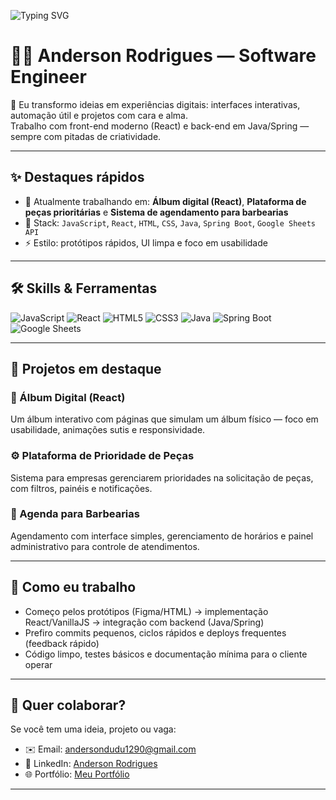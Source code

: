<!-- Banner SVG animado -->
![Typing SVG](https://readme-typing-svg.herokuapp.com?size=28&color=1DB954&center=true&vCenter=true&width=900&lines=👋+Olá,+eu+sou+o+Anderson!;🚀+Desenvolvedor+Web+e+Dev+Criativo;💡+Construindo+projetos+com+propósito)

# 👨‍💻 Anderson Rodrigues — Software Engineer

🎨 Eu transformo ideias em experiências digitais: interfaces interativas, automação útil e projetos com cara e alma.  
Trabalho com front-end moderno (React) e back-end em Java/Spring — sempre com pitadas de criatividade.

---

## ✨ Destaques rápidos

- 🔭 Atualmente trabalhando em: **Álbum digital (React)**, **Plataforma de peças prioritárias** e **Sistema de agendamento para barbearias**  
- 🧩 Stack: `JavaScript`, `React`, `HTML`, `CSS`, `Java`, `Spring Boot`, `Google Sheets API`  
- ⚡ Estilo: protótipos rápidos, UI limpa e foco em usabilidade

---

## 🛠️ Skills & Ferramentas

![JavaScript](https://img.shields.io/badge/JavaScript-FFCA28?style=for-the-badge&logo=javascript&logoColor=black)
![React](https://img.shields.io/badge/React-61DAFB?style=for-the-badge&logo=react&logoColor=black)
![HTML5](https://img.shields.io/badge/HTML5-E34F26?style=for-the-badge&logo=html5&logoColor=white)
![CSS3](https://img.shields.io/badge/CSS3-1572B6?style=for-the-badge&logo=css3&logoColor=white)
![Java](https://img.shields.io/badge/Java-ED8B00?style=for-the-badge&logo=java&logoColor=white)
![Spring Boot](https://img.shields.io/badge/Spring%20Boot-6DB33F?style=for-the-badge&logo=springboot&logoColor=white)
![Google Sheets](https://img.shields.io/badge/Google%20Sheets-34A853?style=for-the-badge&logo=google-sheets&logoColor=white)

---

## 🚀 Projetos em destaque

### 📸 Álbum Digital (React)
Um álbum interativo com páginas que simulam um álbum físico — foco em usabilidade, animações sutis e responsividade.

### ⚙️ Plataforma de Prioridade de Peças
Sistema para empresas gerenciarem prioridades na solicitação de peças, com filtros, painéis e notificações.

### 💈 Agenda para Barbearias
Agendamento com interface simples, gerenciamento de horários e painel administrativo para controle de atendimentos.



---

## 🧭 Como eu trabalho

- Começo pelos protótipos (Figma/HTML) → implementação React/VanillaJS → integração com backend (Java/Spring)  
- Prefiro commits pequenos, ciclos rápidos e deploys frequentes (feedback rápido)  
- Código limpo, testes básicos e documentação mínima para o cliente operar

---

## 🤝 Quer colaborar?

Se você tem uma ideia, projeto ou vaga:
- ✉️ Email: [andersondudu1290@gmail.com](mailto:andersondudu1290@gmail.com)  
- 💼 LinkedIn: [Anderson Rodrigues](https://www.linkedin.com/in/anderson-rodrigues-braga/)  
- 🌐 Portfólio: [Meu Portfólio](https://andersonrodbg.github.io/meu-portfolio/)

---



